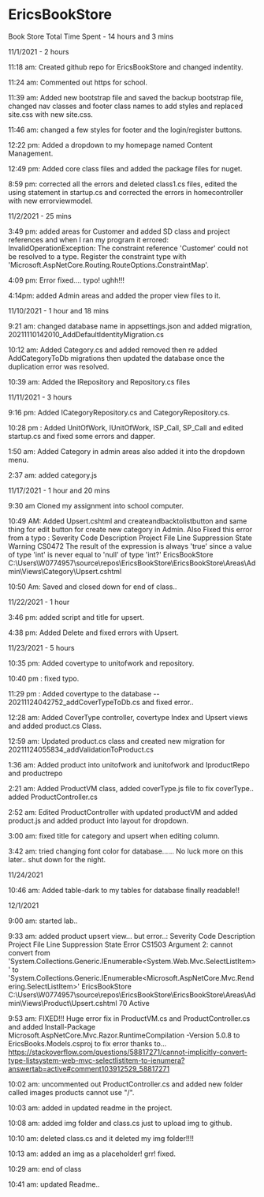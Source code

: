 # EricsBookStore
Book Store
Total Time Spent - 14 hours and 3 mins

11/1/2021 - 2 hours

11:18 am:
Created github repo for EricsBookStore and changed indentity.

11:24 am: 
Commented out https for school.

11:39 am:
Added new bootstrap file and saved the backup bootstrap file, 
changed nav classes and footer class names to add styles and replaced site.css with new site.css.

11:46 am:
changed a few styles for footer and the login/register buttons.

12:22 pm:
Added a dropdown to my homepage named Content Management.

12:49 pm:
Added core class files and added the package files for nuget.

8:59 pm: 
corrected all the errors and deleted class1.cs files, edited the using statement in startup.cs and corrected the errors in homecontroller with new errorviewmodel.

11/2/2021 - 25 mins

3:49 pm: added areas for Customer and added SD class and project references and when I ran my program it errored: InvalidOperationException: The constraint reference 'Customer' could not be resolved to a type. Register the constraint type with 'Microsoft.AspNetCore.Routing.RouteOptions.ConstraintMap'.

4:09 pm: Error fixed.... typo! ughh!!!

4:14pm: added Admin areas and added the proper view files to it.

11/10/2021 - 1 hour and 18 mins

9:21 am: changed database name in appsettings.json and added migration, 20211110142010_AddDefaultIdentityMigration.cs

10:12 am: Added Category.cs and added removed then re added AddCategoryToDb migrations then updated the database once the duplication error was resolved.

10:39 am: Added the IRepository and Repository.cs files 

11/11/2021 - 3 hours

9:16 pm: Added ICategoryRepository.cs and CategoryRepository.cs.

10:28 pm : Added UnitOfWork, IUnitOfWork, ISP_Call, SP_Call and edited startup.cs and fixed some errors and dapper.

1:50 am: Added Category in admin areas also added it into the dropdown menu.

2:37 am: added category.js

11/17/2021 - 1 hour and 20 mins

9:30 am Cloned my assignment into school computer.

10:49 AM: Added Upsert.cshtml and createandbacktolistbutton and same thing for edit button for create new category in Admin. Also Fixed this error from a typo : Severity Code Description Project File Line Suppression State
Warning CS0472 The result of the expression is always 'true' since a value of type 'int' is never equal to 'null' of type 'int?' EricsBookStore C:\Users\W0774957\source\repos\EricsBookStore\EricsBookStore\Areas\Admin\Views\Category\Upsert.cshtml 

10:50 Am: Saved and closed down for end of class..

11/22/2021 - 1 hour

3:46 pm: added script and title for upsert.

4:38 pm: Added Delete and fixed errors with Upsert.

11/23/2021 - 5 hours

10:35 pm: Added covertype to unitofwork and repository.

10:40 pm : fixed typo.

11:29 pm : Added covertype to the database -- 20211124042752_addCoverTypeToDb.cs and fixed error..

12:28 am: Added CoverType controller, covertype Index and Upsert views and added product.cs Class.

12:59 am: Updated product.cs class and created new migration for 20211124055834_addValidationToProduct.cs

1:36 am: Added product into unitofwork and iunitofwork and IproductRepo and productrepo

2:21 am: Added ProductVM class, added coverType.js file to fix coverType.. added ProductController.cs

2:52 am: Edited ProductController with updated productVM and added product.js and added product into layout for dropdown.

3:00 am: fixed title for category and upsert when editing column.

3:42 am: tried changing font color for database...... No luck more on this later.. shut down for the night.

11/24/2021

10:46 am: Added table-dark to my tables for database finally readable!!

12/1/2021

9:00 am: started lab..

9:33 am: added product upsert view... but error..: 
Severity	Code	Description	Project	File	Line	Suppression State
Error	CS1503	Argument 2: cannot convert from 'System.Collections.Generic.IEnumerable<System.Web.Mvc.SelectListItem>' to 'System.Collections.Generic.IEnumerable<Microsoft.AspNetCore.Mvc.Rendering.SelectListItem>'	EricsBookStore	C:\Users\W0774957\source\repos\EricsBookStore\EricsBookStore\Areas\Admin\Views\Product\Upsert.cshtml	70	Active

9:53 am: FIXED!!! Huge error fix in ProductVM.cs and ProductController.cs and added Install-Package Microsoft.AspNetCore.Mvc.Razor.RuntimeCompilation -Version 5.0.8 to EricsBooks.Models.csproj to fix error thanks to... 
https://stackoverflow.com/questions/58817271/cannot-implicitly-convert-type-listsystem-web-mvc-selectlistitem-to-ienumera?answertab=active#comment103912529_58817271

10:02 am: uncommented out ProductController.cs and added new folder called images products cannot use "/".

10:03 am: added in updated readme in the project.

10:08 am: added img folder and class.cs just to upload img to github.

10:10 am: deleted class.cs and it deleted my img folder!!!!

10:13 am: added an img as a placeholder! grr! fixed.

10:29 am: end of class 

10:41 am: updated Readme..